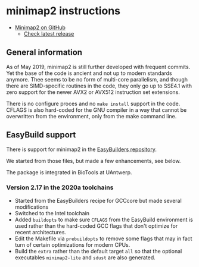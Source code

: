 # minimap2 instructions

* [Minimap2 on GitHub](https://github.com/lh3/minimap2)
     * [Check latest release](https://github.com/lh3/minimap2/releases)

## General information

As of May 2019, minimap2 is still further developed with frequent commits.
Yet the base of the code is ancient and not up to modern standards anymore.
Thee seems to be no form of multi-core parallelism, and though there are
SIMD-specific routines in the code, they only go up to SSE4.1 with zero
support for the newer AVX2 or AVX512 instruction set extensions.

There is no configure proces and no `make install` support in the code.
CFLAGS is also hard-coded for the GNU compiler in a way that cannot be 
overwritten from the environment, only from the make command line.


## EasyBuild support

There is support for minimap2 in the 
[EasyBuilders repository](https://github.com/easybuilders/easybuild-easyconfigs/tree/develop/easybuild/easyconfigs/m/minimap2).

We started from those files, but made a few enhancements, see below.

The package is integrated in BioTools at UAntwerp.


### Version 2.17 in the 2020a toolchains

* Started from the EasyBuilders recipe for GCCcore but made several modifications
* Switched to the Intel toolchain
* Added `buildopts` to make sure `CFLAGS` from the EasyBuild environment is used
  rather than the hard-coded GCC flags that don't optimize for recent architectures.
* Edit the Makefile via `prebuildopts` to remove some flags that may in fact turn of
  certain optimizations for modern CPUs.
* Build the `extra` rather than the default target `all` so that the optional
  executables `minimap2-lite` and `sdust` are also generated.
